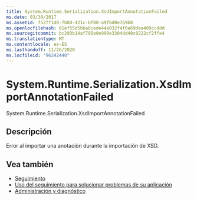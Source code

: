 ```yaml
---
title: System.Runtime.Serialization.XsdImportAnnotationFailed
ms.date: 03/30/2017
ms.assetid: f52ff1d8-7b0d-421c-bf08-a9fbd0e76968
ms.openlocfilehash: 61ef55d5b6a8cede44e032f4f0a69dea409ccddd
ms.sourcegitcommit: bc293b14af795e0e999e3304dd40c0222cf2ffe4
ms.translationtype: MT
ms.contentlocale: es-ES
ms.lasthandoff: 11/26/2020
ms.locfileid: "96242440"
---
```

# <a name="systemruntimeserializationxsdimportannotationfailed"></a>System.Runtime.Serialization.XsdImportAnnotationFailed

System.Runtime.Serialization.XsdImportAnnotationFailed  
  
## <a name="description"></a>Descripción  

 Error al importar una anotación durante la importación de XSD.  
  
## <a name="see-also"></a>Vea también

- [Seguimiento](index.md)
- [Uso del seguimiento para solucionar problemas de su aplicación](using-tracing-to-troubleshoot-your-application.md)
- [Administración y diagnóstico](../index.md)
